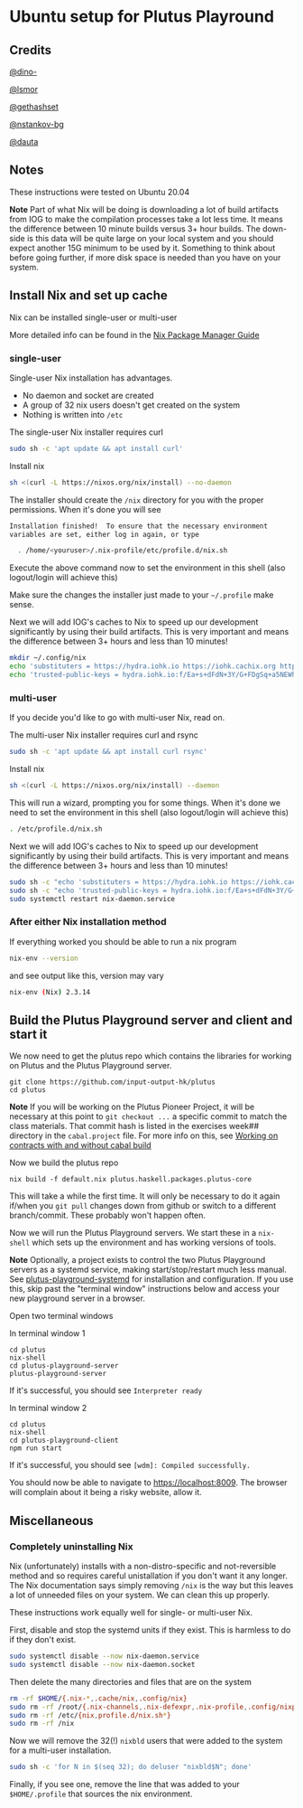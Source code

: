 # Ubuntu setup for Plutus Playround

## Credits

[@dino-](https://github.com/dino-)

[@lsmor](https://github.com/lsmor)

[@gethashset](https://github.com/gethashset)

[@nstankov-bg](https://github.com/nstankov-bg)

[@dauta](https://github.com/dauta)


## Notes

These instructions were tested on Ubuntu 20.04

**Note** Part of what Nix will be doing is downloading a lot of build artifacts
from IOG to make the compilation processes take a lot less time. It means the
difference between 10 minute builds versus 3+ hour builds. The down-side is
this data will be quite large on your local system and you should expect
another 15G minimum to be used by it. Something to think about before going
further, if more disk space is needed than you have on your system.

## Install Nix and set up cache

Nix can be installed single-user or multi-user

More detailed info can be found in the
[Nix Package Manager Guide](https://nixos.org/manual/nix/stable)


### single-user

Single-user Nix installation has advantages. 
 - No daemon and socket are created
 - A group of 32 nix users doesn't get created on the system
 - Nothing is written into `/etc`

The single-user Nix installer requires curl

```bash
sudo sh -c 'apt update && apt install curl'
```

Install nix

```bash
sh <(curl -L https://nixos.org/nix/install) --no-daemon
```

The installer should create the `/nix` directory for you with the proper
permissions. When it's done you will see

```bash
Installation finished!  To ensure that the necessary environment
variables are set, either log in again, or type

  . /home/<youruser>/.nix-profile/etc/profile.d/nix.sh
```

Execute the above command now to set the environment in this shell (also
logout/login will achieve this)

Make sure the changes the installer just made to your `~/.profile` make sense.

Next we will add IOG's caches to Nix to speed up our development significantly
by using their build artifacts. This is very important and means the difference
between 3+ hours and less than 10 minutes!

```bash
mkdir ~/.config/nix
echo 'substituters = https://hydra.iohk.io https://iohk.cachix.org https://cache.nixos.org/' >> ~/.config/nix/nix.conf
echo 'trusted-public-keys = hydra.iohk.io:f/Ea+s+dFdN+3Y/G+FDgSq+a5NEWhJGzdjvKNGv0/EQ= iohk.cachix.org-1:DpRUyj7h7V830dp/i6Nti+NEO2/nhblbov/8MW7Rqoo= cache.nixos.org-1:6NCHdD59X431o0gWypbMrAURkbJ16ZPMQFGspcDShjY=' >> ~/.config/nix/nix.conf
```


### multi-user

If you decide you'd like to go with multi-user Nix, read on.

The multi-user Nix installer requires curl and rsync

```bash
sudo sh -c 'apt update && apt install curl rsync'
```

Install nix

```bash
sh <(curl -L https://nixos.org/nix/install) --daemon
```

This will run a wizard, prompting you for some things. When it's done we need
to set the environment in this shell (also logout/login will achieve this)

```bash
. /etc/profile.d/nix.sh
```

Next we will add IOG's caches to Nix to speed up our development significantly
by using their build artifacts. This is very important and means the difference
between 3+ hours and less than 10 minutes!

```bash
sudo sh -c "echo 'substituters = https://hydra.iohk.io https://iohk.cachix.org https://cache.nixos.org/' >> /etc/nix/nix.conf"
sudo sh -c "echo 'trusted-public-keys = hydra.iohk.io:f/Ea+s+dFdN+3Y/G+FDgSq+a5NEWhJGzdjvKNGv0/EQ= iohk.cachix.org-1:DpRUyj7h7V830dp/i6Nti+NEO2/nhblbov/8MW7Rqoo= cache.nixos.org-1:6NCHdD59X431o0gWypbMrAURkbJ16ZPMQFGspcDShjY=' >> /etc/nix/nix.conf"
sudo systemctl restart nix-daemon.service
```

### After either Nix installation method

If everything worked you should be able to run a nix program

```bash
nix-env --version
```

and see output like this, version may vary

```bash
nix-env (Nix) 2.3.14
```

## Build the Plutus Playground server and client and start it

We now need to get the plutus repo which contains the libraries for
working on Plutus and the Plutus Playground server.

```ssh
git clone https://github.com/input-output-hk/plutus
cd plutus
```

**Note** If you will be working on the Plutus Pioneer Project, it will be
necessary at this point to `git checkout ...` a specific commit to match the
class materials. That commit hash is listed in the exercises week## directory
in the `cabal.project` file. For more info on this, see [Working on contracts with and without cabal build](https://docs.plutus-community.com/docs/setup/CabalBuild.html)

Now we build the plutus repo

```ssh
nix build -f default.nix plutus.haskell.packages.plutus-core
```

This will take a while the first time. It will only be necessary to do it again
if/when you `git pull` changes down from github or switch to a different
branch/commit. These probably won't happen often.

Now we will run the Plutus Playground servers. We start these in a `nix-shell`
which sets up the environment and has working versions of tools.

**Note** Optionally, a project exists to control the two Plutus Playground
servers as a systemd service, making start/stop/restart much less manual. See
[plutus-playground-systemd](https://github.com/dino-/plutus-playground-systemd)
for installation and configuration. If you use this, skip past the "terminal
window" instructions below and access your new playground server in a browser.

Open two terminal windows

In terminal window 1

```ssh
cd plutus
nix-shell
cd plutus-playground-server
plutus-playground-server
```

If it's successful, you should see `Interpreter ready`

In terminal window 2

```ssh
cd plutus
nix-shell
cd plutus-playground-client
npm run start
```

If it's successful, you should see `[wdm]: Compiled successfully.`

You should now be able to navigate to <https://localhost:8009>. The browser
will complain about it being a risky website, allow it.


## Miscellaneous

### Completely uninstalling Nix

Nix (unfortunately) installs with a non-distro-specific and not-reversible
method and so requires careful unistallation if you don't want it any longer.
The Nix documentation says simply removing `/nix` is the way but this leaves a
lot of unneeded files on your system. We can clean this up properly.

These instructions work equally well for single- or multi-user Nix.

First, disable and stop the systemd units if they exist. This is harmless to
do if they don't exist.

```bash
sudo systemctl disable --now nix-daemon.service
sudo systemctl disable --now nix-daemon.socket
```

Then delete the many directories and files that are on the system

```bash
rm -rf $HOME/{.nix-*,.cache/nix,.config/nix}
sudo rm -rf /root/{.nix-channels,.nix-defexpr,.nix-profile,.config/nixpkgs,.cache/nix}
sudo rm -rf /etc/{nix,profile.d/nix.sh*}
sudo rm -rf /nix
```

Now we will remove the 32(!) `nixbld` users that were added to the system for a
multi-user installation.

```bash
sudo sh -c 'for N in $(seq 32); do deluser "nixbld$N"; done'
```

Finally, if you see one, remove the line that was added to your
`$HOME/.profile` that sources the nix environment.
